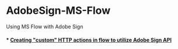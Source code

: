 # AdobeSign-MS-Flow
Using MS Flow with Adobe Sign

#### *  [Creating "custom" HTTP actions in flow to utilize Adobe Sign API](./sendFromSharepoint-anyAuthenticated-with-merge.md)
